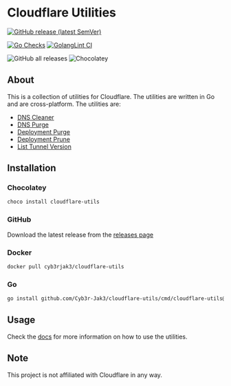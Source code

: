 # Cloudflare Utilities

[![GitHub release (latest SemVer)](https://img.shields.io/github/v/release/Cyb3r-Jak3/cloudflare-utils)](https://github.com/Cyb3r-Jak3/cloudflare-utils/releases/latest)

[![Go Checks](https://github.com/Cyb3r-Jak3/cloudflare-utils/actions/workflows/golang.yml/badge.svg)](https://github.com/Cyb3r-Jak3/cloudflare-utils/actions/workflows/golang.yml) [![GolangLint CI](https://github.com/Cyb3r-Jak3/cloudflare-utils/actions/workflows/golangci-lint.yml/badge.svg)](https://github.com/Cyb3r-Jak3/cloudflare-utils/actions/workflows/golangci-lint.yml)

![GitHub all releases](https://img.shields.io/github/downloads/Cyb3r-Jak3/cloudflare-utils/total?label=GitHub%20Total%20Downloads) ![Chocolatey](https://img.shields.io/chocolatey/dt/cloudflare-utils?label=Chocolatey%20Downloads)

## About

This is a collection of utilities for Cloudflare. The utilities are written in Go and are cross-platform. The utilities are:

* [DNS Cleaner](https://cloudflare-utils.cyberjake.xyz/dns/cleaner/)
* [DNS Purge](https://cloudflare-utils.cyberjake.xyz/dns/purge/)
* [Deployment Purge](https://cloudflare-utils.cyberjake.xyz/pages/purge-deployments/)
* [Deployment Prune](https://cloudflare-utils.cyberjake.xyz/pages/prune-deployments/)
* [List Tunnel Version](https://cloudflare-utils.cyberjake.xyz/tunnels/list-versions/)

## Installation

### Chocolatey

```powershell
choco install cloudflare-utils
```

### GitHub

Download the latest release from the [releases page](https://github.com/Cyb3r-Jak3/cloudflare-utils/releases/latest)

### Docker

```bash
docker pull cyb3rjak3/cloudflare-utils
```

### Go

```bash
go install github.com/Cyb3r-Jak3/cloudflare-utils/cmd/cloudflare-utils@latest
```

## Usage

Check the [docs](https://cloudflare-utils.cyberjake.xyz/) for more information on how to use the utilities.

## Note

This project is not affiliated with Cloudflare in any way.
